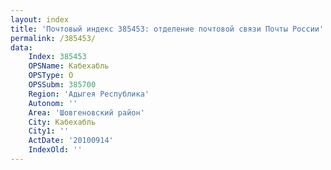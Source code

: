 ```yaml
---
layout: index
title: 'Почтовый индекс 385453: отделение почтовой связи Почты России'
permalink: /385453/
data:
    Index: 385453
    OPSName: Кабехабль
    OPSType: О
    OPSSubm: 385700
    Region: 'Адыгея Республика'
    Autonom: ''
    Area: 'Шовгеновский район'
    City: Кабехабль
    City1: ''
    ActDate: '20100914'
    IndexOld: ''
---
```

